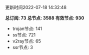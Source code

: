 更新时间2022-07-18 14:32:48

**总订阅: 73**
**总节点: 3588**
**有效节点: 930**
- trojan节点: 141
- ss节点: 721
- v2ray节点: 65
- ssr节点: 3

